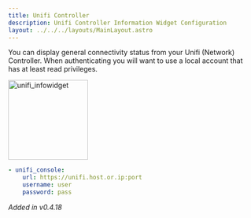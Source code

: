 ```yaml
---
title: Unifi Controller
description: Unifi Controller Information Widget Configuration
layout: ../../../layouts/MainLayout.astro
---
```


You can display general connectivity status from your Unifi (Network) Controller. When authenticating you will want to use a local account that has at least read privileges.

<img width="162" alt="unifi_infowidget" src="https://user-images.githubusercontent.com/4887959/197706832-f5a8706b-7282-4892-a666-b7d999752562.png">

```yaml
- unifi_console:
    url: https://unifi.host.or.ip:port
    username: user
    password: pass
```

*Added in v0.4.18*
